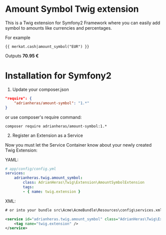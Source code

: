 # Amount Symbol Twig extension

This is a Twig extension for Symfony2 Framework where you can easily add symbol to amounts like currencies and percentages.

For example

```twig
{{ merkat.cash|amount_symbol("EUR") }}
```

Outputs __70.95 €__

# Installation for Symfony2

1) Update your composer.json

```json
"require": {
	"adrianheras/amount-symbol": "1.*"
}
```

or use composer's require command:

	composer require adrianheras/amount-symbol:1.*


2) Register an Extension as a Service

Now you must let the Service Container know about your newly created Twig Extension:

YAML:

```yaml
# app/config/config.yml
services:
	adrianheras.twig.amount_symbol:
		class: AdrianHeras\Twig\Extension\AmountSymbolExtension
		tags:
		- { name: twig.extension }
```

XML:

```xml
# or into your bundle src\Acme\AcmeBundle\Resources\config\services.xml

<service id="adrianheras.twig.amount_symbol" class="AdrianHeras\Twig\Extension\AmountSymbolExtension">
	<tag name="twig.extension" />
</service>
